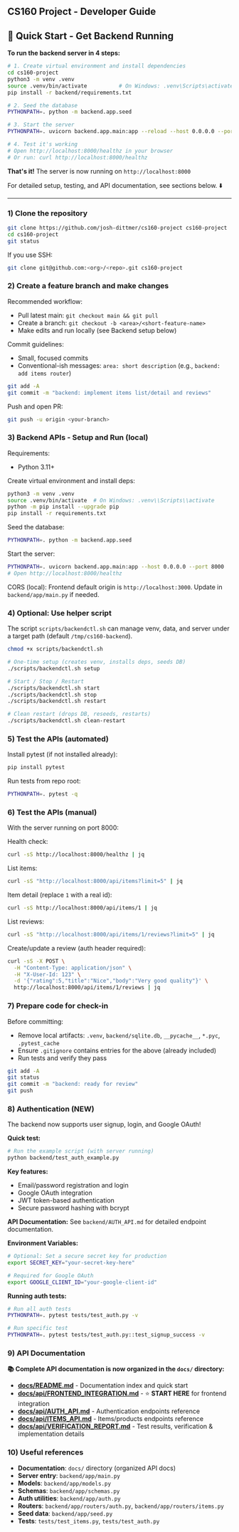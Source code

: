 ## CS160 Project - Developer Guide

## 🚀 Quick Start - Get Backend Running

**To run the backend server in 4 steps:**

```bash
# 1. Create virtual environment and install dependencies
cd cs160-project
python3 -m venv .venv
source .venv/bin/activate          # On Windows: .venv\Scripts\activate
pip install -r backend/requirements.txt

# 2. Seed the database
PYTHONPATH=. python -m backend.app.seed

# 3. Start the server
PYTHONPATH=. uvicorn backend.app.main:app --reload --host 0.0.0.0 --port 8080

# 4. Test it's working
# Open http://localhost:8000/healthz in your browser
# Or run: curl http://localhost:8000/healthz
```

**That's it!** The server is now running on `http://localhost:8000`

For detailed setup, testing, and API documentation, see sections below. ⬇️

---

### 1) Clone the repository

```bash
git clone https://github.com/josh-dittmer/cs160-project cs160-project
cd cs160-project
git status
```

If you use SSH:
```bash
git clone git@github.com:<org>/<repo>.git cs160-project
```

### 2) Create a feature branch and make changes

Recommended workflow:
- Pull latest main: `git checkout main && git pull`
- Create a branch: `git checkout -b <area>/<short-feature-name>`
- Make edits and run locally (see Backend setup below)

Commit guidelines:
- Small, focused commits
- Conventional-ish messages: `area: short description` (e.g., `backend: add items router`)

```bash
git add -A
git commit -m "backend: implement items list/detail and reviews"
```

Push and open PR:
```bash
git push -u origin <your-branch>
```

### 3) Backend APIs - Setup and Run (local)

Requirements:
- Python 3.11+

Create virtual environment and install deps:
```bash
python3 -m venv .venv
source .venv/bin/activate  # On Windows: .venv\\Scripts\\activate
python -m pip install --upgrade pip
pip install -r requirements.txt
```

Seed the database:
```bash
PYTHONPATH=. python -m backend.app.seed
```

Start the server:
```bash
PYTHONPATH=. uvicorn backend.app.main:app --host 0.0.0.0 --port 8000
# Open http://localhost:8000/healthz
```

CORS (local): Frontend default origin is `http://localhost:3000`. Update in `backend/app/main.py` if needed.

### 4) Optional: Use helper script

The script `scripts/backendctl.sh` can manage venv, data, and server under a target path (default `/tmp/cs160-backend`).

```bash
chmod +x scripts/backendctl.sh

# One-time setup (creates venv, installs deps, seeds DB)
./scripts/backendctl.sh setup

# Start / Stop / Restart
./scripts/backendctl.sh start
./scripts/backendctl.sh stop
./scripts/backendctl.sh restart

# Clean restart (drops DB, reseeds, restarts)
./scripts/backendctl.sh clean-restart
```

### 5) Test the APIs (automated)

Install pytest (if not installed already):
```bash
pip install pytest
```

Run tests from repo root:
```bash
PYTHONPATH=. pytest -q
```

### 6) Test the APIs (manual)

With the server running on port 8000:

Health check:
```bash
curl -sS http://localhost:8000/healthz | jq
```

List items:
```bash
curl -sS "http://localhost:8000/api/items?limit=5" | jq
```

Item detail (replace `1` with a real id):
```bash
curl -sS http://localhost:8000/api/items/1 | jq
```

List reviews:
```bash
curl -sS "http://localhost:8000/api/items/1/reviews?limit=5" | jq
```

Create/update a review (auth header required):
```bash
curl -sS -X POST \
  -H "Content-Type: application/json" \
  -H "X-User-Id: 123" \
  -d '{"rating":5,"title":"Nice","body":"Very good quality"}' \
  http://localhost:8000/api/items/1/reviews | jq
```

### 7) Prepare code for check-in

Before committing:
- Remove local artifacts: `.venv`, `backend/sqlite.db`, `__pycache__`, `*.pyc`, `.pytest_cache`
- Ensure `.gitignore` contains entries for the above (already included)
- Run tests and verify they pass

```bash
git add -A
git status
git commit -m "backend: ready for review"
git push
```

### 8) Authentication (NEW)

The backend now supports user signup, login, and Google OAuth!

**Quick test:**
```bash
# Run the example script (with server running)
python backend/test_auth_example.py
```

**Key features:**
- Email/password registration and login
- Google OAuth integration
- JWT token-based authentication
- Secure password hashing with bcrypt

**API Documentation:** See `backend/AUTH_API.md` for detailed endpoint documentation.

**Environment Variables:**
```bash
# Optional: Set a secure secret key for production
export SECRET_KEY="your-secret-key-here"

# Required for Google OAuth
export GOOGLE_CLIENT_ID="your-google-client-id"
```

**Running auth tests:**
```bash
# Run all auth tests
PYTHONPATH=. pytest tests/test_auth.py -v

# Run specific test
PYTHONPATH=. pytest tests/test_auth.py::test_signup_success -v
```

### 9) API Documentation

**📚 Complete API documentation is now organized in the `docs/` directory:**

- **[docs/README.md](docs/README.md)** - Documentation index and quick start
- **[docs/api/FRONTEND_INTEGRATION.md](docs/api/FRONTEND_INTEGRATION.md)** - ⭐ **START HERE** for frontend integration
- **[docs/api/AUTH_API.md](docs/api/AUTH_API.md)** - Authentication endpoints reference
- **[docs/api/ITEMS_API.md](docs/api/ITEMS_API.md)** - Items/products endpoints reference
- **[docs/api/VERIFICATION_REPORT.md](docs/api/VERIFICATION_REPORT.md)** - Test results, verification & implementation details

### 10) Useful references

- **Documentation**: `docs/` directory (organized API docs)
- **Server entry**: `backend/app/main.py`
- **Models**: `backend/app/models.py`
- **Schemas**: `backend/app/schemas.py`
- **Auth utilities**: `backend/app/auth.py`
- **Routers**: `backend/app/routers/auth.py`, `backend/app/routers/items.py`
- **Seed data**: `backend/app/seed.py`
- **Tests**: `tests/test_items.py`, `tests/test_auth.py`


